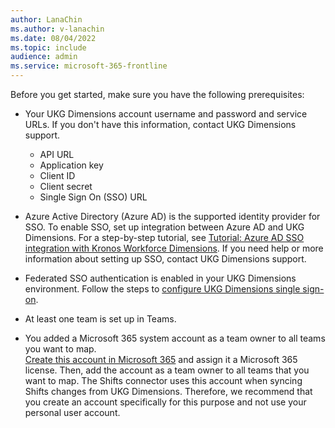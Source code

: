 ```yaml
---
author: LanaChin
ms.author: v-lanachin
ms.date: 08/04/2022
ms.topic: include
audience: admin
ms.service: microsoft-365-frontline
---
```

Before you get started, make sure you have the following prerequisites:

- Your UKG Dimensions account username and password and service URLs. If you don't have this information, contact UKG Dimensions support.

  - API URL
  - Application key
  - Client ID
  - Client secret
  - Single Sign On (SSO) URL

- Azure Active Directory (Azure AD) is the supported identity provider for SSO. To enable SSO, set up integration between Azure AD and UKG Dimensions. For a step-by-step tutorial, see [Tutorial: Azure AD SSO integration with Kronos Workforce Dimensions](/azure/active-directory/saas-apps/kronos-workforce-dimensions-tutorial). If you need help or more information about setting up SSO, contact UKG Dimensions support.
- Federated SSO authentication is enabled in your UKG Dimensions environment. Follow the steps to [configure UKG Dimensions single sign-on](#configure-single-sign-on).

- At least one team is set up in Teams.
- You added a Microsoft 365 system account as a team owner to all teams you want to map.</br> [Create this account in Microsoft 365](/microsoft-365/admin/add-users/add-users) and assign it a Microsoft 365 license. Then, add the account as a team owner to all teams that you want to map. The Shifts connector uses this account when syncing Shifts changes from UKG Dimensions. Therefore, we recommend that you create an account specifically for this purpose and not use your personal user account.
